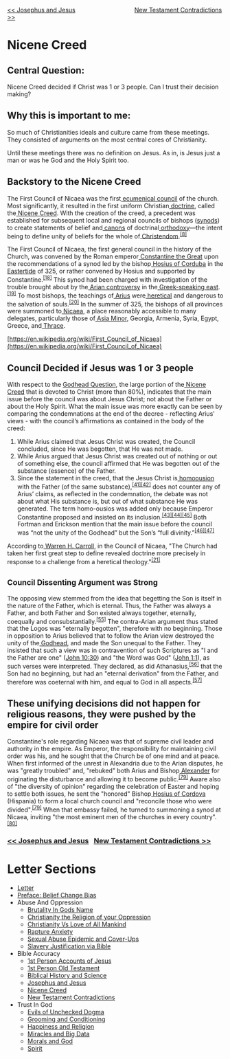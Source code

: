 [<< Josephus and Jesus](https://letter-to-christian-scholars.github.io/Letter-to-Christian-Scholars/Josephus-And-Jesus.html)
&nbsp;&nbsp;&nbsp;&nbsp;&nbsp;&nbsp;&nbsp;&nbsp;&nbsp;&nbsp;&nbsp;&nbsp;&nbsp;&nbsp;&nbsp;&nbsp;&nbsp;&nbsp;&nbsp;&nbsp;&nbsp;&nbsp;&nbsp;&nbsp;&nbsp;&nbsp;&nbsp;&nbsp;&nbsp;&nbsp;&nbsp;&nbsp;&nbsp; 
[New Testament Contradictions >>](https://letter-to-christian-scholars.github.io/Letter-to-Christian-Scholars/New-Testament-Contradictions.html)


# **Nicene Creed**
## **Central Question:**

Nicene Creed decided if Christ was 1 or 3 people. Can I trust their decision making?


## **Why this is important to me:**

So much of Christianities ideals and culture came from these meetings. They consisted of arguments on the most central cores of Christianity.

Until these meetings there was no definition on Jesus. As in, is Jesus just a man or was he God and the Holy Spirit too.


## **Backstory to the Nicene Creed**

The First Council of Nicaea was the first[ ecumenical council](https://en.wikipedia.org/wiki/Ecumenical_council) of the church. Most significantly, it resulted in the first uniform Christian[ doctrine](https://en.wikipedia.org/wiki/Doctrine), called the[ Nicene Creed](https://en.wikipedia.org/wiki/Nicene_Creed). With the creation of the creed, a precedent was established for subsequent local and regional councils of bishops ([synods](https://en.wikipedia.org/wiki/Synod)) to create statements of belief and[ canons](https://en.wikipedia.org/wiki/Canon_law) of doctrinal[ orthodoxy](https://en.wikipedia.org/wiki/Orthodoxy)—the intent being to define unity of beliefs for the whole of[ Christendom](https://en.wikipedia.org/wiki/Christendom).<sup><a href="https://en.wikipedia.org/wiki/First_Council_of_Nicaea#cite_note-EB1911-8">[8]</a></sup>

The First Council of Nicaea, the first general council in the history of the Church, was convened by the Roman emperor[ Constantine the Great](https://en.wikipedia.org/wiki/Constantine_the_Great) upon the recommendations of a synod led by the bishop[ Hosius of Corduba](https://en.wikipedia.org/wiki/Hosius_of_Corduba) in the[ Eastertide](https://en.wikipedia.org/wiki/Eastertide) of 325, or rather convened by Hosius and supported by Constantine.<sup><a href="https://en.wikipedia.org/wiki/First_Council_of_Nicaea#cite_note-18">[18]</a></sup> This synod had been charged with investigation of the trouble brought about by the[ Arian controversy](https://en.wikipedia.org/wiki/Arian_controversy) in the[ Greek-speaking east](https://en.wikipedia.org/wiki/Greek_East).<sup><a href="https://en.wikipedia.org/wiki/First_Council_of_Nicaea#cite_note-19">[19]</a></sup> To most bishops, the teachings of[ Arius](https://en.wikipedia.org/wiki/Arius) were[ heretical](https://en.wikipedia.org/wiki/Christian_heresy) and dangerous to the salvation of souls.<sup><a href="https://en.wikipedia.org/wiki/First_Council_of_Nicaea#cite_note-20">[20]</a></sup> In the summer of 325, the bishops of all provinces were summoned to[ Nicaea](https://en.wikipedia.org/wiki/Nicaea), a place reasonably accessible to many delegates, particularly those of[ Asia Minor](https://en.wikipedia.org/wiki/Early_centers_of_Christianity#Western_Anatolia), Georgia, Armenia, Syria, Egypt, Greece, and[ Thrace](https://en.wikipedia.org/wiki/Thrace).

[https://en.wikipedia.org/wiki/First_Council_of_Nicaea](https://en.wikipedia.org/wiki/First_Council_of_Nicaea)


## **Council Decided if Jesus was 1 or 3 people**

With respect to the [Godhead Question](https://en.wikipedia.org/wiki/Arianism), the large portion of the[ Nicene Creed](https://en.wikipedia.org/wiki/Nicene_Creed) that is devoted to Christ (more than 80%), indicates that the main issue before the council was about Jesus Christ; not about the Father or about the Holy Spirit. What the main issue was more exactly can be seen by comparing the condemnations at the end of the decree - reflecting Arius' views - with the council’s affirmations as contained in the body of the creed:



1. While Arius claimed that Jesus Christ was created, the Council concluded, since He was begotten, that He was not made.
2. While Arius argued that Jesus Christ was created out of nothing or out of something else, the council affirmed that He was begotten out of the substance (essence) of the Father.
3. Since the statement in the creed, that the Jesus Christ is[ homoousion](https://en.wikipedia.org/wiki/Homoousion) with the Father (of the same substance),<sup><a href="https://en.wikipedia.org/wiki/First_Council_of_Nicaea#cite_note-41">[41][42]</a></sup> does not counter any of Arius’ claims, as reflected in the condemnation, the debate was not about what His substance is, but out of what substance He was generated. The term homo-ousios was added only because Emperor Constantine proposed and insisted on its inclusion.<sup><a href="https://en.wikipedia.org/wiki/First_Council_of_Nicaea#cite_note-43">[43][44][45]</a></sup> Both Fortman and Erickson mention that the main issue before the council was “not the unity of the Godhead” but the Son’s “full divinity.”<sup><a href="https://en.wikipedia.org/wiki/First_Council_of_Nicaea#cite_note-46">[46][47]</a></sup>

According to[ Warren H. Carroll](https://en.wikipedia.org/wiki/Warren_H._Carroll), in the Council of Nicaea, "The Church had taken her first great step to define revealed doctrine more precisely in response to a challenge from a heretical theology."<sup><a href="https://en.wikipedia.org/wiki/First_Council_of_Nicaea#cite_note-Carroll_1987_12-21">[21]</a></sup>


## <sup><strong>Council Dissenting Argument was Strong</strong></sup>

The opposing view stemmed from the idea that begetting the Son is itself in the nature of the Father, which is eternal. Thus, the Father was always a Father, and both Father and Son existed always together, eternally, coequally and consubstantially.<sup><a href="https://en.wikipedia.org/wiki/First_Council_of_Nicaea#cite_note-55">[55]</a></sup> The contra-Arian argument thus stated that the Logos was "eternally begotten", therefore with no beginning. Those in opposition to Arius believed that to follow the Arian view destroyed the unity of the[ Godhead](https://en.wikipedia.org/wiki/Godhead_(Christianity)), and made the Son unequal to the Father. They insisted that such a view was in contravention of such Scriptures as "I and the Father are one" ([John 10:30](https://www.biblegateway.com/passage/?search=John+10%3A30&version=NRSV)) and "the Word was God" ([John 1:1](https://www.biblegateway.com/passage/?search=John+1%3A1&version=NRSV)), as such verses were interpreted. They declared, as did Athanasius,<sup><a href="https://en.wikipedia.org/wiki/First_Council_of_Nicaea#cite_note-56">[56]</a></sup> that the Son had no beginning, but had an "eternal derivation" from the Father, and therefore was coeternal with him, and equal to God in all aspects.<sup><a href="https://en.wikipedia.org/wiki/First_Council_of_Nicaea#cite_note-FOOTNOTEAthanasiusNewman1920[httpsbooksgooglecombooksidA7ZaAAAAYAAJpgPA51lpgPA51vonepageqffalse_51]-57">[57]</a></sup>


## **These unifying decisions did not happen for religious reasons, they were pushed by the empire for civil order**

Constantine's role regarding Nicaea was that of supreme civil leader and authority in the empire. As Emperor, the responsibility for maintaining civil order was his, and he sought that the Church be of one mind and at peace. When first informed of the unrest in Alexandria due to the Arian disputes, he was "greatly troubled" and, "rebuked" both Arius and Bishop[ Alexander](https://en.wikipedia.org/wiki/Pope_Alexander_I_of_Alexandria) for originating the disturbance and allowing it to become public.<sup><a href="https://en.wikipedia.org/wiki/First_Council_of_Nicaea#cite_note-sozomen1-79">[79]</a></sup> Aware also of "the diversity of opinion" regarding the celebration of Easter and hoping to settle both issues, he sent the "honored" Bishop[ Hosius of Cordova](https://en.wikipedia.org/wiki/Hosius_of_Corduba) (Hispania) to form a local church council and "reconcile those who were divided".<sup><a href="https://en.wikipedia.org/wiki/First_Council_of_Nicaea#cite_note-sozomen1-79">[79]</a></sup> When that embassy failed, he turned to summoning a synod at Nicaea, inviting "the most eminent men of the churches in every country".<sup><a href="https://en.wikipedia.org/wiki/First_Council_of_Nicaea#cite_note-80">[80]</a></sup>


### [<< Josephus and Jesus](https://letter-to-christian-scholars.github.io/Letter-to-Christian-Scholars/Josephus-And-Jesus.html) &nbsp; [New Testament Contradictions >>](https://letter-to-christian-scholars.github.io/Letter-to-Christian-Scholars/New-Testament-Contradictions.html)

# Letter Sections
- [Letter](https://letter-to-christian-scholars.github.io/Letter-to-Christian-Scholars/index.html)
- [Preface: Belief Change Bias](https://letter-to-christian-scholars.github.io/Letter-to-Christian-Scholars/preface.html)
- Abuse And Oppression
  * [Brutality In Gods Name](https://letter-to-christian-scholars.github.io/Letter-to-Christian-Scholars/Brutality-In-Gods-Name.html)
  * [Christianity the Religion of your Oppression](https://letter-to-christian-scholars.github.io/Letter-to-Christian-Scholars/Christianity-The-Religion-Of-Your-Oppression.html)
  * [Christianity Vs Love of All Mankind](https://letter-to-christian-scholars.github.io/Letter-to-Christian-Scholars/Christianity-vs-Love-Of-All-Humankind.html)
  * [Rapture Anxiety](https://letter-to-christian-scholars.github.io/Letter-to-Christian-Scholars/Rapture-Anxiety.html)
  * [Sexual Abuse Epidemic and Cover-Ups](https://letter-to-christian-scholars.github.io/Letter-to-Christian-Scholars/Sexual-Abuse-Epidemic-And-Cover-Ups.html)
  * [Slavery Justification via Bible](https://letter-to-christian-scholars.github.io/Letter-to-Christian-Scholars/Slavery-Justification-Via-Bible.html)
- Bible Accuracy
  * [1st Person Accounts of Jesus](https://letter-to-christian-scholars.github.io/Letter-to-Christian-Scholars/1st-Person-Accounts-Of-Jesus.html)
  * [1st Person Old Testament](https://letter-to-christian-scholars.github.io/Letter-to-Christian-Scholars/1st-Person-Old-Testament.html)
  * [Biblical History and Science](https://letter-to-christian-scholars.github.io/Letter-to-Christian-Scholars/Biblical-History-And-Science.html)
  * [Josephus and Jesus](https://letter-to-christian-scholars.github.io/Letter-to-Christian-Scholars/Josephus-And-Jesus.html)
  * [Nicene Creed](https://letter-to-christian-scholars.github.io/Letter-to-Christian-Scholars/Nicene-Creed.html)
  * [New Testament Contradictions](https://letter-to-christian-scholars.github.io/Letter-to-Christian-Scholars/New-Testament-Contradictions.html)
- Trust In God
  * [Evils of Unchecked Dogma](https://letter-to-christian-scholars.github.io/Letter-to-Christian-Scholars/Evils-Of-Unchecked-Dogma.html)
  * [Grooming and Conditioning](https://letter-to-christian-scholars.github.io/Letter-to-Christian-Scholars/Grooming-And-Conditioning-In-Christianity.html)
  * [Happiness and Religion](https://letter-to-christian-scholars.github.io/Letter-to-Christian-Scholars/Happiness-And-Religion.html)
  * [Miracles and Big Data](https://letter-to-christian-scholars.github.io/Letter-to-Christian-Scholars/Miracles-And-Big-Data.html)
  * [Morals and God](https://letter-to-christian-scholars.github.io/Letter-to-Christian-Scholars/Morals-And-God.html)
  * [Spirit](https://letter-to-christian-scholars.github.io/Letter-to-Christian-Scholars/Spirit.html)
